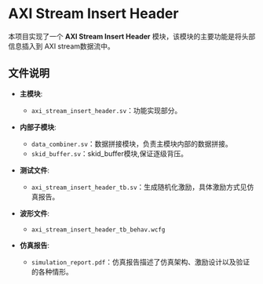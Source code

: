 # AXI Stream Insert Header 

本项目实现了一个 **AXI Stream Insert Header** 模块，该模块的主要功能是将头部信息插入到 AXI stream数据流中。

## 文件说明

- **主模块**:
  - `axi_stream_insert_header.sv`：功能实现部分。

- **内部子模块**:
  - `data_combiner.sv`：数据拼接模块，负责主模块内部的数据拼接。
  - `skid_buffer.sv`：skid_buffer模块,保证逐级背压。

- **测试文件**:
  - `axi_stream_insert_header_tb.sv`：生成随机化激励，具体激励方式见仿真报告。
  
- **波形文件**:
  - `axi_stream_insert_header_tb_behav.wcfg`

- **仿真报告**:
  - `simulation_report.pdf`：仿真报告描述了仿真架构、激励设计以及验证的各种情形。



